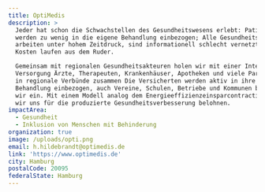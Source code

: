 ```yaml
---
title: OptiMedis
description: >
  Jeder hat schon die Schwachstellen des Gesundheitswesens erlebt: Patienten
  werden zu wenig in die eigene Behandlung einbezogen; Alle Gesundheitsakteure
  arbeiten unter hohem Zeitdruck, sind informationell schlecht vernetzt, die
  Kosten laufen aus dem Ruder. 

  Gemeinsam mit regionalen Gesundheitsakteuren holen wir mit einer Integrierten
  Versorgung Ärzte, Therapeuten, Krankenhäuser, Apotheken und viele Partner mehr
  in regionale Verbünde zusammen Die Versicherten werden aktiv in ihre
  Behandlung einbezogen, auch Vereine, Schulen, Betriebe und Kommunen beziehen
  wir ein. Mit einem Modell analog dem Energieeffizienzeinsparcontracting lassen
  wir uns für die produzierte Gesundheitsverbesserung belohnen.
impactArea:
  - Gesundheit
  - Inklusion von Menschen mit Behinderung
organization: true
image: /uploads/opti.png
email: h.hildebrandt@optimedis.de
link: 'https://www.optimedis.de'
city: Hamburg
postalCode: 20095
federalState: Hamburg
---
```


